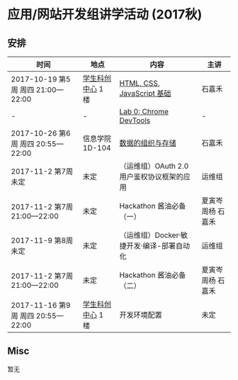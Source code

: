 # 应用/网站开发组讲学活动 (2017秋)

## 安排

| 时间 | 地点 | 内容 | 主讲 |
|------|------|------|------|
| 2017-10-19 第5周 周四 21:00—22:00 | [学生科创中心](http://j.map.baidu.com/E6oiN) 1 楼 | [HTML, CSS, JavaScript 基础](https://github.com/ShanghaitechGeekPie/events-IntroToWebDev-Fall17/blob/master/week05_langBasics/week05.md) | 石嘉禾 |
| - | - | [Lab 0: Chrome DevTools](https://github.com/ShanghaitechGeekPie/events-IntroToWebDev-Fall17/blob/master/week05_langBasics/labGuide_devTools.md) | - |
| 2017-10-26 第6周 周四 20:55—22:00 | 信息学院 1D-104 | [数据的组织与存储](https://github.com/ShanghaitechGeekPie/events-IntroToWebDev-Fall17/blob/master/week06_keepingData/week06.md) | 石嘉禾 |
| 2017-11-2 第7周 未定 | 未定 | （运维组）OAuth 2.0 用户鉴权协议框架的应用 | 运维组 |
| 2017-11-2 第7周 21:00—22:00 | 未定 | Hackathon 酱油必备（一） | 夏寅岑 周杨 石嘉禾 |
| 2017-11-9 第8周 未定 | 未定 | （运维组）Docker·敏捷开发·编译-部署自动化 | 运维组 |
| 2017-11-2 第7周 21:00—22:00 | 未定 | Hackathon 酱油必备（二） | 夏寅岑 周杨 石嘉禾 |
| 2017-11-16 第9周 周四 20:55—22:00 | [学生科创中心](http://j.map.baidu.com/E6oiN) 1 楼 | 开发环境配置 | 未定 |

## Misc

暂无

